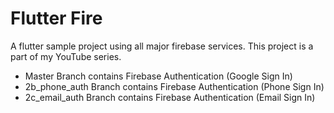 # Flutter Fire

A flutter sample project using all major firebase services. This project is a part of my YouTube series.

- Master Branch contains Firebase Authentication (Google Sign In)
- 2b_phone_auth Branch contains Firebase Authentication (Phone Sign In)
- 2c_email_auth Branch contains Firebase Authentication (Email Sign In)

